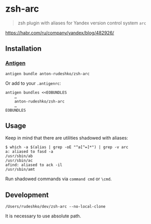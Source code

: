 # zsh-arc

> zsh plugin with aliases for Yandex version control system `arc`

https://habr.com/ru/company/yandex/blog/482926/

## Installation

### [Antigen]

[Antigen]: https://github.com/zsh-users/antigen

```
antigen bundle anton-rudeshko/zsh-arc
```

Or add to your `.antigenrc`:

```
antigen bundles <<EOBUNDLES
    …
    anton-rudeshko/zsh-arc
    …
EOBUNDLES
```

## Usage

Keep in mind that there are utilities shadowed with aliases:

```console
$ which -a $(alias | grep -oE "^a[^=]*") | grep -v arc
a: aliased to fasd -a
/usr/sbin/ab
/usr/sbin/ac
afind: aliased to ack -il
/usr/sbin/amt
```

Run shadowed commands via `command cmd` or `\cmd`.

## Development

```
/Users/rudeshko/dev/zsh-arc --no-local-clone
```

It is necessary to use absolute path.
